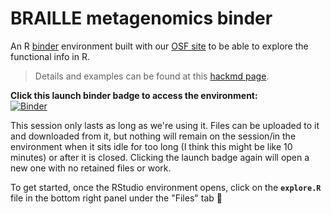 # BRAILLE metagenomics binder
An R [binder](https://mybinder.readthedocs.io/en/latest/) environment built with our [OSF site](https://osf.io/uhk48/wiki/home/) to be able to explore the functional info in R. 

> Details and examples can be found at this [hackmd page](https://hackmd.io/@astrobiomike/BRAILLE-mg-exploring).

**Click this launch binder badge to access the environment:**  
[![Binder](https://mybinder.org/badge_logo.svg)](https://mybinder.org/v2/gh/AstrobioMike/binder-BRAILLE/main?urlpath=rstudio)

This session only lasts as long as we're using it. Files can be uploaded to it and downloaded from it, but nothing will remain on the session/in the environment when it sits idle for too long (I think this might be like 10 minutes) or after it is closed. Clicking the launch badge again will open a new one with no retained files or work.

To get started, once the RStudio environment opens, click on the **`explore.R`** file in the bottom right panel under the "Files" tab 🙂
